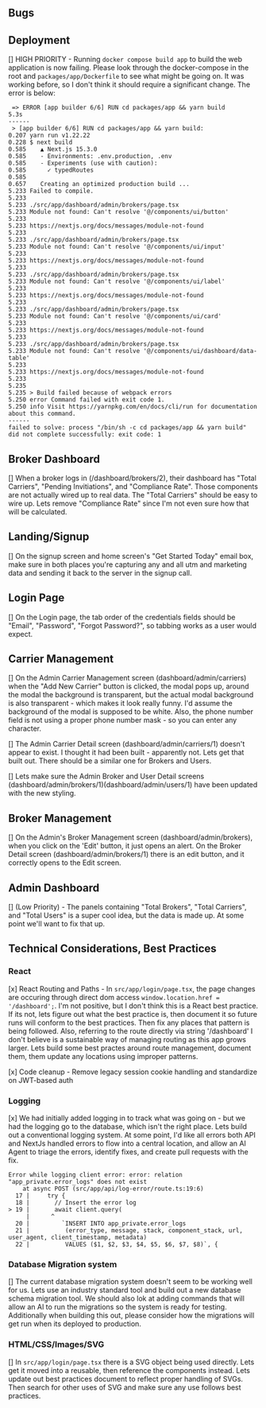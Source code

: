 
## Bugs


## Deployment

[] HIGH PRIORITY - Running `docker compose build app` to build the web application is now failing. Please look through the docker-compose in the root and `packages/app/Dockerfile` to see what might be going on. It was working before, so I don't think it should require a significant change. The error is below:

```
 => ERROR [app builder 6/6] RUN cd packages/app && yarn build                                                                      5.3s
------
 > [app builder 6/6] RUN cd packages/app && yarn build:
0.207 yarn run v1.22.22
0.228 $ next build
0.585    ▲ Next.js 15.3.0
0.585    - Environments: .env.production, .env
0.585    - Experiments (use with caution):
0.585      ✓ typedRoutes
0.585
0.657    Creating an optimized production build ...
5.233 Failed to compile.
5.233
5.233 ./src/app/dashboard/admin/brokers/page.tsx
5.233 Module not found: Can't resolve '@/components/ui/button'
5.233
5.233 https://nextjs.org/docs/messages/module-not-found
5.233
5.233 ./src/app/dashboard/admin/brokers/page.tsx
5.233 Module not found: Can't resolve '@/components/ui/input'
5.233
5.233 https://nextjs.org/docs/messages/module-not-found
5.233
5.233 ./src/app/dashboard/admin/brokers/page.tsx
5.233 Module not found: Can't resolve '@/components/ui/label'
5.233
5.233 https://nextjs.org/docs/messages/module-not-found
5.233
5.233 ./src/app/dashboard/admin/brokers/page.tsx
5.233 Module not found: Can't resolve '@/components/ui/card'
5.233
5.233 https://nextjs.org/docs/messages/module-not-found
5.233
5.233 ./src/app/dashboard/admin/brokers/page.tsx
5.233 Module not found: Can't resolve '@/components/ui/dashboard/data-table'
5.233
5.233 https://nextjs.org/docs/messages/module-not-found
5.233
5.235
5.235 > Build failed because of webpack errors
5.250 error Command failed with exit code 1.
5.250 info Visit https://yarnpkg.com/en/docs/cli/run for documentation about this command.
------
failed to solve: process "/bin/sh -c cd packages/app && yarn build" did not complete successfully: exit code: 1
```


## Broker Dashboard

[] When a broker logs in (/dashboard/brokers/2), their dashboard has "Total Carriers", "Pending Invitiations", and "Compliance Rate". Those components are not actually wired up to real data. The "Total Carriers" should be easy to wire up. Lets remove "Compliance Rate" since I'm not even sure how that will be calculated. 

## Landing/Signup

[] On the signup screen and home screen's "Get Started Today" email box, make sure in both places you're capturing any and all utm and marketing data and sending it back to the server in the signup call.

## Login Page

[] On the Login page, the tab order of the credentials fields should be "Email", "Password", "Forgot Password?", so tabbing works as a user would expect.

## Carrier Management

[] On the Admin Carrier Management screen (dashboard/admin/carriers) when the "Add New Carrier" button is clicked, the modal pops up, around the modal the background is transparent, but the actual modal background is also transparent - which makes it look really funny. I'd assume the background of the modal is supposed to be white.
Also, the phone number field is not using a proper phone number mask - so you can enter any character.

[] The Admin Carrier Detail screen (dashboard/admin/carriers/1) doesn't appear to exist. I thought it had been built - apparently not. Lets get that built out. There should be a similar one for Brokers and Users.

[] Lets make sure the Admin Broker and User Detail screens (dashboard/admin/brokers/1)(dashboard/admin/users/1) have been updated with the new styling.

## Broker Management

[] On the Admin's Broker Management screen (dashboard/admin/brokers), when you click on the 'Edit' button, it just opens an alert. On the Broker Detail screen (dashboard/admin/brokers/1) there is an edit button, and it correctly opens to the Edit screen.


## Admin Dashboard

[] (Low Priority) - The panels containing "Total Brokers", "Total Carriers", and "Total Users" is a super cool idea, but the data is made up. At some point we'll want to fix that up.

## Technical Considerations, Best Practices

### React

[x] React Routing and Paths - In `src/app/login/page.tsx`, the page changes are occuring through direct dom access `window.location.href = '/dashboard';`. I'm not positive, but I don't think this is a React best practice. If its not, lets figure out what the best practice is, then document it so future runs will conform to the best practices. Then fix any places that pattern is being followed. Also, referring to the route directly via string '/dashboard' I don't believe is a sustainable way of managing routing as this app grows larger. Lets build some best practes around route management, document them, them update any locations using improper patterns.

[x] Code cleanup - Remove legacy session cookie handling and standardize on JWT-based auth

### Logging

[x] We had initially added logging in to track what was going on - but we had the logging go to the database, which isn't the right place. Lets build out a conventional logging system. At some point, I'd like all errors both API and NextJs handled errors to flow into a central location, and allow an AI Agent to triage the errors, identify fixes, and create pull requests with the fix.

```
Error while logging client error: error: relation "app_private.error_logs" does not exist
    at async POST (src/app/api/log-error/route.ts:19:6)
  17 |     try {
  18 |       // Insert the error log
> 19 |       await client.query(
     |      ^
  20 |         `INSERT INTO app_private.error_logs
  21 |          (error_type, message, stack, component_stack, url, user_agent, client_timestamp, metadata)
  22 |          VALUES ($1, $2, $3, $4, $5, $6, $7, $8)`, {
```

### Database Migration system

[] The current database migration system doesn't seem to be working well for us. Lets use an industry standard tool and build out a new database schema migration tool. We should also lok at adding commands that will allow an AI to run the migrations so the system is ready for testing. Additionally when building this out, please consider how the migrations will get run when its deployed to production. 

### HTML/CSS/Images/SVG

[] In `src/app/login/page.tsx` there is a SVG object being used directly. Lets get it moved into a reusable, then reference the components instead. Lets update out best practices document to reflect proper handling of SVGs. Then search for other uses of SVG and make sure any use follows best practices.
